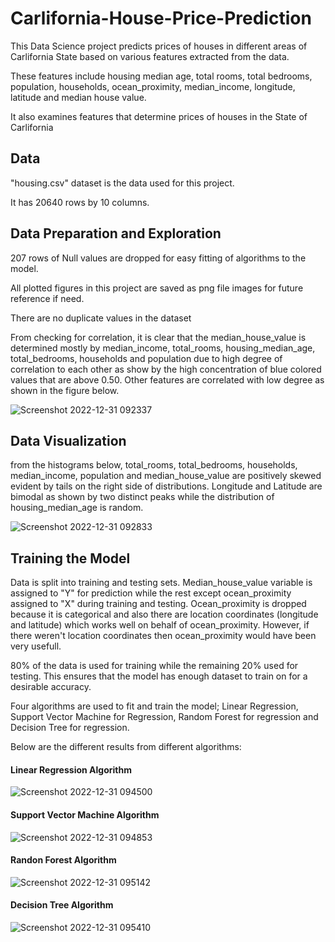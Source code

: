 # Carlifornia-House-Price-Prediction
This Data Science project predicts prices of houses in different areas of Carlifornia State based on various features extracted from the data.

These features include housing median age, total rooms, total bedrooms, population, households, ocean_proximity, median_income, longitude, latitude and median house value.

It also examines features that determine prices of houses in the State of Carlifornia

## Data

"housing.csv" dataset is the data used for this project.

It has 20640 rows by 10 columns.

## Data Preparation and Exploration

207 rows of Null values are dropped for easy fitting of algorithms to the model.

All plotted figures in this project are saved as png file images for future reference if need.

There are no duplicate values in the dataset


From checking for correlation, it is clear that the median_house_value is determined mostly by median_income, total_rooms, housing_median_age, total_bedrooms, households and population due to high degree of correlation to each other as show by the high concentration of blue colored values that are above 0.50. Other features are correlated with low degree as shown in the figure below.

![Screenshot 2022-12-31 092337](https://user-images.githubusercontent.com/78556152/210127401-fee3f7ff-4b96-4dd9-b354-811fdef24237.png)

## Data Visualization

from the histograms below, total_rooms, total_bedrooms, households, median_income, population and median_house_value are positively skewed evident by tails on the right side of distributions. Longitude and Latitude are bimodal as shown by two distinct peaks while the distribution of housing_median_age is random.

![Screenshot 2022-12-31 092833](https://user-images.githubusercontent.com/78556152/210127559-7fe02023-b30c-450c-b9db-fd33ae57c6fb.png)

## Training the Model

Data is split into training and testing sets. Median_house_value variable is assigned to "Y" for prediction while the rest except ocean_proximity assigned to "X" during training and testing. Ocean_proximity is dropped because it is categorical and also there are location coordinates (longitude and latitude) which works well on behalf of ocean_proximity. However, if there weren't location coordinates then ocean_proximity would have been very usefull.

80% of the data is used for training while the remaining 20% used for testing. This ensures that the model has enough dataset to train on for a desirable accuracy.

Four algorithms are used to fit and train the model; Linear Regression, Support Vector Machine for Regression, Random Forest for regression and Decision Tree for regression.

Below are the different results from different algorithms:

#### Linear Regression Algorithm

![Screenshot 2022-12-31 094500](https://user-images.githubusercontent.com/78556152/210127951-1de04780-4378-49a0-9652-0240239ddb12.png)

#### Support Vector Machine Algorithm

![Screenshot 2022-12-31 094853](https://user-images.githubusercontent.com/78556152/210128034-502026f0-21fa-4429-b8ef-b3644c01826a.png)

#### Randon Forest Algorithm

![Screenshot 2022-12-31 095142](https://user-images.githubusercontent.com/78556152/210128108-98510bb5-63f3-498e-943e-3b55dce8b367.png)

#### Decision Tree Algorithm

![Screenshot 2022-12-31 095410](https://user-images.githubusercontent.com/78556152/210128176-2c3d9643-de91-4289-9614-6c46b23895bb.png)
